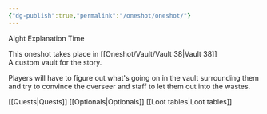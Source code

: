 ```yaml
---
{"dg-publish":true,"permalink":"/oneshot/oneshot/"}
---
```



Aight Explanation Time 

This oneshot takes place in [[Oneshot/Vault/Vault 38\|Vault 38]]\
A custom vault for the story.

Players will have to figure out what's going on in the vault surrounding them and try to convince the overseer and staff to let them out into the wastes.

[[Quests\|Quests]]
[[Optionals\|Optionals]]
[[Loot tables\|Loot tables]]

